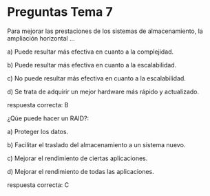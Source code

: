 # Preguntas Tema 7   

Para mejorar las prestaciones de los sistemas de almacenamiento, la ampliación horizontal ...

 a) Puede resultar más efectiva en cuanto a la complejidad.   
 
 b) Puede resultar más efectiva en cuanto a la escalabilidad.   
 
 c) No puede resultar más efectiva en cuanto a la escalabilidad.   
 
 d) Se trata de adquirir un mejor hardware más rápido y actualizado.   
 
 respuesta correcta: B   
 
 

¿Qúe puede hacer un RAID?:          
 
 a) Proteger los datos.   
 
 b) Facilitar el traslado del almacenamiento a un sistema nuevo.   
 
 c) Mejorar el rendimiento de ciertas aplicaciones.   
 
 d) Mejorar el rendimiento de todas las aplicaciones.   

 
 respuesta correcta: C
